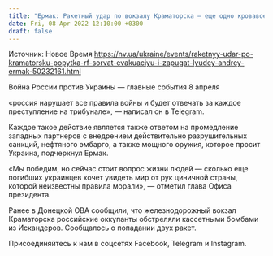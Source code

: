 ```yaml
---
title: "Ермак: Ракетный удар по вокзалу Краматорска — еще одно кровавое преступление россиян, попытка сорвать эвакуацию и запугать людей"
date: Fri, 08 Apr 2022 12:10:00 +0300
draft: false
---
```

Источник: Новое Время https://nv.ua/ukraine/events/raketnyy-udar-po-kramatorsku-popytka-rf-sorvat-evakuaciyu-i-zapugat-lyudey-andrey-ermak-50232161.html


Война России против Украины — главные события 8 апреля

«россия нарушает все правила войны и будет отвечать за каждое преступление на трибунале», — написал он в Telegram.

Каждое такое действие является также ответом на промедление западных партнеров с внедрением действительно разрушительных санкций, нефтяного эмбарго, а также мощного оружия, которое просит Украина, подчеркнул Ермак.

«Мы победим, но сейчас стоит вопрос жизни людей — сколько еще погибших украинцев хочет увидеть мир от рук циничной страны, которой неизвестны правила морали», — отметил глава Офиса президента.

 Ранее в Донецкой ОВА сообщили, что железнодорожный вокзал Краматорска российские оккупанты обстреляли кассетными бомбами из Искандеров. Сообщалось о попадании двух ракет.

Присоединяйтесь к нам в соцсетях Facebook, Telegram и Instagram.
